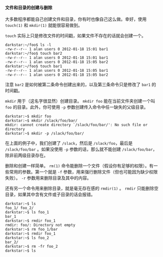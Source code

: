 #### 文件和目录的创建与删除

大多数程序都能自己创建文件和目录，你有时也像自己这么做。幸好，使用 `touch(1)` 和 `mkdir(1)` 就能很容易做到。

`touch` 实际上只是修改文件的时间戳，如果文件不存在的话就会创建一个。

```
darkstar:~/foo$ ls -l
-rw-r--r-- 1 alan users 0 2012-01-18 15:01 bar1
darkstar:~/foo$ touch bar2
-rw-r--r-- 1 alan users 0 2012-01-18 15:01 bar1
-rw-r--r-- 1 alan users 0 2012-01-18 15:05 bar2
darkstar:~/foo$ touch bar1
-rw-r--r-- 1 alan users 0 2012-01-18 15:05 bar1
-rw-r--r-- 1 alan users 0 2012-01-18 15:05 bar2
```

注意 `bar2` 是如何被第二条命令创建出来的，以及第三条命令只是修改了 `bar1` 的时间戳。

`mkdir` 用于（这名字很显然）创建目录。 `mkdir foo` 能在当前文件夹创建一个叫 `foo` 的目录。此外，你可使用 `-p` 参数创建传入命令中任一缺失的父级目录。

```
darkstar:~$ mkdir foo
darkstar:~$ mkdir /slack/foo/bar/
mkdir: cannot create directory `/slack/foo/bar/': No such file or directory
darkstar:~$ mkdir -p /slack/foo/bar/
```

在上面的例子中，我们创建了 `/slack`，然后是 `/slack/foo`，最后是 `/slack/foo/bar` 。如果没使用 `-p` 参数的话，那么就不能创建 `/slack/foo/bar`，除非前两级目录存在。

删除和创建一样简单。 `rm(1)` 命令能删除一个文件（假设你有足够的权限）。有一些常用的参数。第一个就是 `-f` 参数，用来强行删除文件（但也可能因为缺少权限失败）。 `-r` 参数用来删除目录及其中的内容。

还有另一个命令用来删除目录，就是毫无存在感的 `rmdir(1)` 。 `rmdir` 只能删除空目录，如果其中含有文件或子目录的话会报错。

```
darkstar:~$ ls
foo_1/ foo_2/
darkstar:~$ ls foo_1
bar_1
darkstar:~$ rmdir foo_1
rmdir: foo/: Directory not empty
darkstar:~$ rm foo_1/bar
darkstar:~$ rmdir foo_1
darkstar:~$ ls foo_2
bar_2/
darkstar:~$ rm -fr foo_2
darkstar:~$ ls
```
